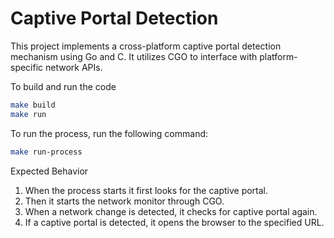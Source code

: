 # Captive Portal Detection

This project implements a cross-platform captive portal detection mechanism using Go and C. It utilizes CGO to interface with platform-specific network APIs.

To build and run the code

```bash
make build
make run
```

To run the process, run the following command:

```bash
make run-process
```

Expected Behavior

1. When the process starts it first looks for the captive portal.
2. Then it starts the network monitor through CGO.
3. When a network change is detected, it checks for captive portal again.
4. If a captive portal is detected, it opens the browser to the specified URL.